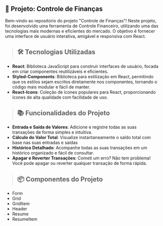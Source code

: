 ## 🚀 Projeto: Controle de Finanças

Bem-vindo ao repositório do projeto "Controle de Finanças"! Neste projeto, foi desenvolvido uma ferramenta de Controle Financeiro, utilizando uma das tecnologias mais modernas e eficientes do mercado. O objetivo é fornecer uma interface de usuário interativa, amigável e responsiva com React.

> ## 🛠️ Tecnologias Utilizadas

- **React**: Biblioteca JavaScript para construir interfaces de usuário, focada em criar componentes reutilizáveis e eficientes.<br>
- **Styled-Components**: Biblioteca para estilização em React, permitindo que os estilos sejam escritos diretamente nos componentes, tornando o código mais modular e fácil de manter.<br>
- **React-Icons**: Coleção de ícones populares para React, proporcionando ícones de alta qualidade com facilidade de uso.<br>

> ## 📚 Funcionalidades do Projeto

- **Entrada e Saída de Valores**: Adicione e registre todas as suas transações de forma simples e intuitiva.<br>
- **Cálculo do Valor Total**: Visualize instantaneamente o saldo total com base nas suas entradas e saídas<br>
- **Histórico Detalhado**: Acompanhe todas as suas transações em um histórico organizado e fácil de consultar.<br>
- **Apagar e Reverter Transações**: Cometi um erro? Não tem problema! Você pode apagar ou reverter qualquer transação de forma rápida.<br>

> ## 📦 Componentes do Projeto

- Form
- Grid
- GridItem
- Header
- Resume
- ResumeItem
